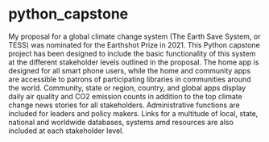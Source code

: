 # python_capstone
My proposal for a global climate change system (The Earth Save System, or TESS) was nominated for the Earthshot Prize in 2021. This Python capstone project has been designed to include the basic functionality of this system at the different stakeholder levels outlined in the proposal. The home app is designed for all smart phone users, while the home and community apps are accessible to patrons of participating libraries in communities around the world. Community, state or region, country, and global apps display daily air quality and CO2 emission counts in addition to the top climate change news stories for all stakeholders. Administrative functions are included for leaders and policy makers. Links for a multitude of local, state, national and worldwide databases, systems amd resources are also included at each stakeholder level.
